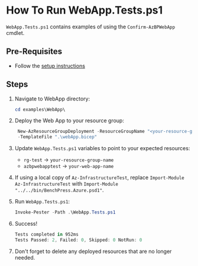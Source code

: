 # How To Run WebApp.Tests.ps1

`WebApp.Tests.ps1` contains examples of using the `Confirm-AzBPWebApp` cmdlet.

## Pre-Requisites

- Follow the [setup instructions](../README.md)

## Steps

1. Navigate to WebApp directory:

   ```Powershell
   cd examples\WebApp\
   ```

1. Deploy the Web App to your resource group:

   ```Powershell
    New-AzResourceGroupDeployment -ResourceGroupName "<your-resource-group-name>"`
    -TemplateFile ".\webApp.bicep"
   ```

1. Update `WebApp.Tests.ps1` variables to point to your expected resources:

   - `rg-test` -> `your-resource-group-name`
   - `azbpwebapptest` -> `your-web-app-name`

1. If using a local copy of `Az-InfrastructureTest`, replace `Import-Module Az-InfrastructureTest` with
`Import-Module "../../bin/BenchPress.Azure.psd1"`.

1. Run `WebApp.Tests.ps1`:

   ```Powershell
   Invoke-Pester -Path .\WebApp.Tests.ps1
   ```

1. Success!

   ```Powershell
   Tests completed in 952ms
   Tests Passed: 2, Failed: 0, Skipped: 0 NotRun: 0
   ```

1. Don't forget to delete any deployed resources that are no longer needed.
